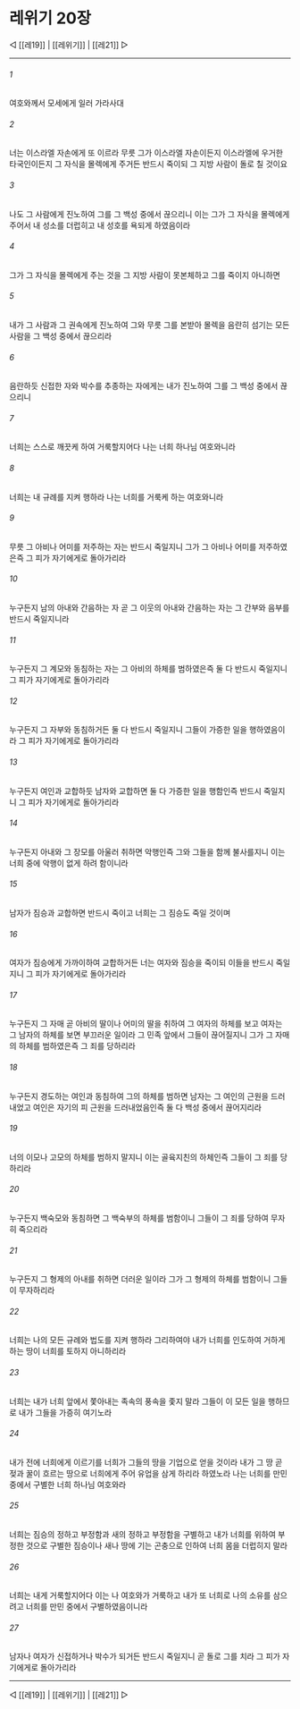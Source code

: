 # 레위기 20장

◁ [[레19]] | [[레위기]] | [[레21]] ▷
***

###### 1
여호와께서 모세에게 일러 가라사대

###### 2
너는 이스라엘 자손에게 또 이르라 무릇 그가 이스라엘 자손이든지 이스라엘에 우거한 타국인이든지 그 자식을 몰렉에게 주거든 반드시 죽이되 그 지방 사람이 돌로 칠 것이요

###### 3
나도 그 사람에게 진노하여 그를 그 백성 중에서 끊으리니 이는 그가 그 자식을 몰렉에게 주어서 내 성소를 더럽히고 내 성호를 욕되게 하였음이라

###### 4
그가 그 자식을 몰렉에게 주는 것을 그 지방 사람이 못본체하고 그를 죽이지 아니하면

###### 5
내가 그 사람과 그 권속에게 진노하여 그와 무릇 그를 본받아 몰렉을 음란히 섬기는 모든 사람을 그 백성 중에서 끊으리라

###### 6
음란하듯 신접한 자와 박수를 추종하는 자에게는 내가 진노하여 그를 그 백성 중에서 끊으리니

###### 7
너희는 스스로 깨끗케 하여 거룩할지어다 나는 너희 하나님 여호와니라

###### 8
너희는 내 규례를 지켜 행하라 나는 너희를 거룩케 하는 여호와니라

###### 9
무릇 그 아비나 어미를 저주하는 자는 반드시 죽일지니 그가 그 아비나 어미를 저주하였은즉 그 피가 자기에게로 돌아가리라

###### 10
누구든지 남의 아내와 간음하는 자 곧 그 이웃의 아내와 간음하는 자는 그 간부와 음부를 반드시 죽일지니라

###### 11
누구든지 그 계모와 동침하는 자는 그 아비의 하체를 범하였은즉 둘 다 반드시 죽일지니 그 피가 자기에게로 돌아가리라

###### 12
누구든지 그 자부와 동침하거든 둘 다 반드시 죽일지니 그들이 가증한 일을 행하였음이라 그 피가 자기에게로 돌아가리라

###### 13
누구든지 여인과 교합하둣 남자와 교합하면 둘 다 가증한 일을 행함인즉 반드시 죽일지니 그 피가 자기에게로 돌아가리라

###### 14
누구든지 아내와 그 장모를 아울러 취하면 악행인즉 그와 그들을 함께 불사를지니 이는 너희 중에 악행이 없게 하려 함이니라

###### 15
남자가 짐승과 교합하면 반드시 죽이고 너희는 그 짐승도 죽일 것이며

###### 16
여자가 짐승에게 가까이하여 교합하거든 너는 여자와 짐승을 죽이되 이들을 반드시 죽일지니 그 피가 자기에게로 돌아가리라

###### 17
누구든지 그 자매 곧 아비의 딸이나 어미의 딸을 취하여 그 여자의 하체를 보고 여자는 그 남자의 하체를 보면 부끄러운 일이라 그 민족 앞에서 그들이 끊어질지니 그가 그 자매의 하체를 범하였은즉 그 죄를 당하리라

###### 18
누구든지 경도하는 여인과 동침하여 그의 하체를 범하면 남자는 그 여인의 근원을 드러내었고 여인은 자기의 피 근원을 드러내었음인즉 둘 다 백성 중에서 끊어지리라

###### 19
너의 이모나 고모의 하체를 범하지 말지니 이는 골육지친의 하체인즉 그들이 그 죄를 당하리라

###### 20
누구든지 백숙모와 동침하면 그 백숙부의 하체를 범함이니 그들이 그 죄를 당하여 무자히 죽으리라

###### 21
누구든지 그 형제의 아내를 취하면 더러운 일이라 그가 그 형제의 하체를 범함이니 그들이 무자하리라

###### 22
너희는 나의 모든 규례와 법도를 지켜 행하라 그리하여야 내가 너희를 인도하여 거하게 하는 땅이 너희를 토하지 아니하리라

###### 23
너희는 내가 너희 앞에서 쫓아내는 족속의 풍속을 좇지 말라 그들이 이 모든 일을 행하므로 내가 그들을 가증히 여기노라

###### 24
내가 전에 너희에게 이르기를 너희가 그들의 땅을 기업으로 얻을 것이라 내가 그 땅 곧 젖과 꿀이 흐르는 땅으로 너희에게 주어 유업을 삼게 하리라 하였노라 나는 너희를 만민 중에서 구별한 너희 하나님 여호와라

###### 25
너희는 짐승의 정하고 부정함과 새의 정하고 부정함을 구별하고 내가 너희를 위하여 부정한 것으로 구별한 짐승이나 새나 땅에 기는 곤충으로 인하여 너희 몸을 더럽히지 말라

###### 26
너희는 내게 거룩할지어다 이는 나 여호와가 거룩하고 내가 또 너희로 나의 소유를 삼으려고 너희를 만민 중에서 구별하였음이니라

###### 27
남자나 여자가 신접하거나 박수가 되거든 반드시 죽일지니 곧 돌로 그를 치라 그 피가 자기에게로 돌아가리라

***
◁ [[레19]] | [[레위기]] | [[레21]] ▷